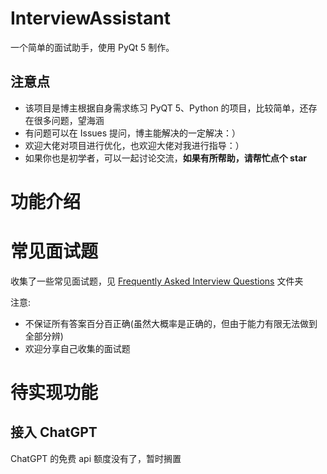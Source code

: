 # InterviewAssistant

一个简单的面试助手，使用 PyQt 5 制作。

## 注意点

- 该项目是博主根据自身需求练习 PyQT 5、Python 的项目，比较简单，还存在很多问题，望海涵
- 有问题可以在 Issues 提问，博主能解决的一定解决：）
- 欢迎大佬对项目进行优化，也欢迎大佬对我进行指导：）
- 如果你也是初学者，可以一起讨论交流，**如果有所帮助，请帮忙点个 star**


# 功能介绍






# 常见面试题

收集了一些常见面试题，见 [Frequently Asked Interview Questions](https://github.com/cestbonsuliu/InterviewAssistant/blob/89de53ab1729acd331f5c4a3b5bebca969d25cd2/Frequently%20Asked%20Interview%20Questions) 文件夹

注意:

- 不保证所有答案百分百正确(虽然大概率是正确的，但由于能力有限无法做到全部分辨)
- 欢迎分享自己收集的面试题


# 待实现功能

## 接入 ChatGPT

ChatGPT 的免费 api 额度没有了，暂时搁置





